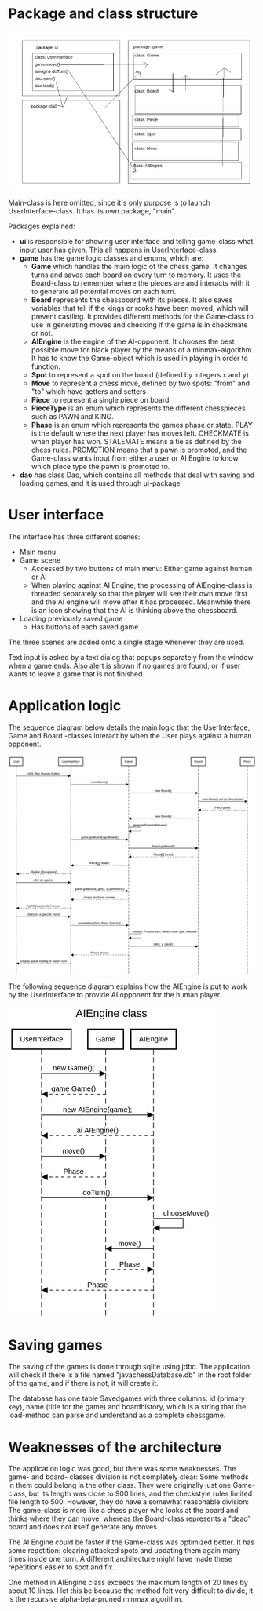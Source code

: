 # Package and class structure

![Architecture](https://github.com/ShootingStar91/Javachess/blob/master/documentation/packagediagram.png)

Main-class is here omitted, since it's only purpose is to launch UserInterface-class. It has its own package, "main".

Packages explained:
+ **ui** is responsible for showing user interface and telling game-class what input user has given. This all happens in UserInterface-class.
+ **game** has the game logic classes and enums, which are:
  + **Game** which handles the main logic of the chess game. It changes turns and saves each board on every turn to memory. It uses the Board-class to remember where the pieces are and interacts with it to generate all potential moves on each turn.
  + **Board** represents the chessboard with its pieces. It also saves variables that tell if the kings or rooks have been moved, which will prevent castling. It provides different methods for the Game-class to use in generating moves and checking if the game is in checkmate or not.
  + **AIEngine** is the engine of the AI-opponent. It chooses the best possible move for black player by the means of a minmax-algorithm. It has to know the Game-object which is used in playing in order to function.
  + **Spot** to represent a spot on the board (defined by integers x and y)
  + **Move** to represent a chess move, defined by two spots: "from" and "to" which have getters and setters
  + **Piece** to represent a single piece on board
  + **PieceType** is an enum which represents the different chesspieces such as PAWN and KING.
  + **Phase** is an enum which represents the games phase or state. PLAY is the default where the next player has moves left. CHECKMATE is when player has won. STALEMATE means a tie as defined by the chess rules. PROMOTION means that a pawn is promoted, and the Game-class wants input from either a user or AI Engine to know which piece type the pawn is promoted to.
+ **dao** has class Dao, which contains all methods that deal with saving and loading games, and it is used through ui-package

# User interface

The interface has three different scenes:
+ Main menu
+ Game scene
  + Accessed by two buttons of main menu: Either game against human or AI
  + When playing against AI Engine, the processing of AIEngine-class is threaded separately so that the player will see their own move first and the AI engine will move after it has processed. Meanwhile there is an icon showing that the AI is thinking above the chessboard.
+ Loading previously saved game
  + Has buttons of each saved game

The three scenes are added onto a single stage whenever they are used.

Text input is asked by a text dialog that popups separately from the window when a game ends. Also alert is shown if no games are found, or if user wants to leave a game that is not finished.

# Application logic

The sequence diagram below details the main logic that the UserInterface, Game and Board -classes interact by when the User plays against a human opponent.

![Sequence diagram 1](https://github.com/ShootingStar91/Javachess/blob/master/documentation/playhumansequence.png)

The following sequence diagram explains how the AIEngine is put to work by the UserInterface to provide AI opponent for the human player.

![Sequence diagram 2](https://github.com/ShootingStar91/Javachess/blob/master/documentation/aienginesequence.png)

# Saving games

The saving of the games is done through sqlite using jdbc. The application will check if there is a file named "javachessDatabase.db" in the root folder of the game, and if there is not, it will create it.

The database has one table Savedgames with three columns: id (primary key), name (title for the game) and boardhistory, which is a string that the load-method can parse and understand as a complete chessgame.

# Weaknesses of the architecture

The application logic was good, but there was some weaknesses. The game- and board- classes division is not completely clear: Some methods in them could belong in the other class. They were originally just one Game-class, but its length was close to 900 lines, and the checkstyle rules limited file length to 500. However, they do have a somewhat reasonable division: The game-class is more like a chess player who looks at the board and thinks where they can move, whereas the Board-class represents a "dead" board and does not itself generate any moves.

The AI Engine could be faster if the Game-class was optimized better. It has some repetition: clearing attacked spots and updating them again many times inside one turn. A different architecture might have made these repetitions easier to spot and fix.

One method in AIEngine class exceeds the maximum length of 20 lines by about 10 lines. I let this be because the method felt very difficult to divide, it is the recursive alpha-beta-pruned minmax algorithm.
